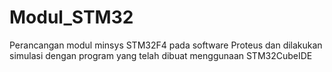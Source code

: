 # Modul_STM32
Perancangan modul minsys STM32F4 pada software Proteus dan dilakukan simulasi dengan program yang telah dibuat menggunaan STM32CubeIDE
